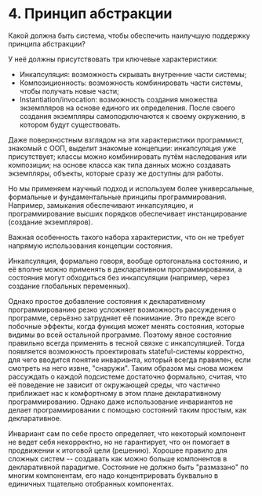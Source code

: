 # 4. Принцип абстракции

Какой должна быть система, чтобы обеспечить наилучшую поддержку принципа абстракции?

У неё должны присутствовать три ключевые характеристики:
- Инкапсуляция: возможность скрывать внутренние части системы;
- Композиционность: возможность комбинировать части системы, чтобы получать новые части;
- Instantiation/invocation: возможность создания множества экземпляров на основе единого их определения. После своего создания экземпляры самоподключаются к своему окружению, в котором будут существовать.

Даже поверхностным взглядом на эти характеристики программист, знакомый с ООП, выделит знакомые концепции: инкапсуляция уже присутствует; классы можно комбинировать путём наследования или композиции; на основе класса как типа данных можно создавать экземпляры, объекты, которые сразу же доступны для работы.

Но мы применяем научный подход и используем более универсальные, формальные и фундаментальные принципы программирования. Например, замыкания обеспечивают инкапсуляцию, и программирование высших порядков обеспечивает инстанцирование (создание экземпляров).

Важная особенность такого набора характеристик, что он не требует напрямую использования концепции состояния.

Инкапсуляция, формально говоря, вообще ортогональна состоянию, и её вполне можно применять в декларативном программировании, а состояния могут обходиться без инкапсуляции (например, через создание глобальных переменных).

Однако простое добавление состояния к декларативному программированию резко усложняет возможность рассуждения о программе, серьёзно затрудняет её понимание. Это прежде всего побочные эффекты, когда функция может менять состояния, которые видимы во всей остальной программе. Поэтому явное состояние правильно всегда применять в тесной связке с инкапсуляцией. Тогда появляется возможность проектировать stateful-системы корректно, для чего вводится понятие инварианта, который всегда правилен, если смотреть на него извне, "снаружи". Таким образом мы снова можем рассуждать о каждой подсистеме достаточно формально, считая, что её поведение не зависит от окружающей среды, что частично приближает нас к комфортному в этом плане декларативному программированию. Однако даже использование инвариантов не делает программировании с помощью состояний таким простым, как декларативное.

Инвариант сам по себе просто определяет, что некоторый компонент не ведет себя некорректно, но не гарантирует, что он помогает в продвижении к итоговой цели (решению). Хорошее правило для сложных систем -- создавать как можно больше компонентов в декларативной парадигме. Состояние не должно быть "размазано" по многим компонентам, его надо концентрировать буквально в единичных тщательно отобранных компонентах.